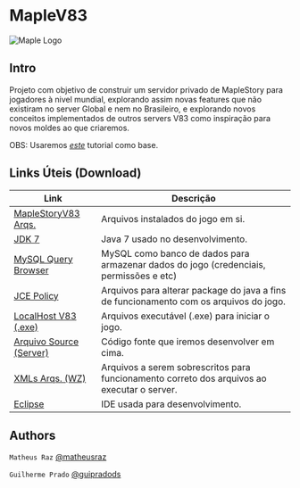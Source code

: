 # MapleV83

![Maple Logo](https://d2e111jq13me73.cloudfront.net/sites/default/files/styles/product_image_aspect_switcher_170w/public/product-images/csm-app/maplestory.png?itok=HafAIewS)

## Intro

Projeto com objetivo de construir um servidor privado de MapleStory para jogadores à nivel mundial, explorando assim novas features que não existiram no server Global e nem no Brasileiro, e explorando novos conceitos implementados de outros servers V83 como inspiração para novos moldes ao que criaremos. 

OBS: Usaremos [*este*](http://forum.ragezone.com/f428/maplestory-private-server-v83-741739/) tutorial como base.

## Links Úteis (Download)

Link | Descrição
------------ | -------------
[MapleStoryV83 Arqs.](http://www.mediafire.com/file/ph13i0jnzhp4m87/v83.rar) | Arquivos instalados do jogo em si.
[JDK 7](http://www.mediafire.com/file/3qrxipqpmxsnbrd/jdk-7u3-windows-x64.rar) | Java 7 usado no desenvolvimento.
[MySQL Query Browser](http://www.brothersoft.com/mysql-query-browser-for-windows-download-71868.html) | MySQL como banco de dados para armazenar dados do jogo (credenciais, permissões e etc)
[JCE Policy](http://www.mediafire.com/file/0g6t7xpcrbu4u8p/jce_policy-7.zip) | Arquivos para alterar package do java a fins de funcionamento com os arquivos do jogo.
[LocalHost V83 (.exe) ](http://www.mediafire.com/file/99ecxofh1436129/Localhostv83.rar) | Arquivos executável (.exe) para iniciar o jogo.
[Arquivo Source (Server) ](http://www.mediafire.com/file/j43req4bj7l6nzk/ZenthosDev.rar) | Código fonte que iremos desenvolver em cima.
[XMLs Arqs. (WZ) ](http://www.mediafire.com/file/95sypygu1la3aeo/v83+XMLs.zip) | Arquivos a serem sobrescritos para funcionamento correto dos arquivos ao executar o server.
[Eclipse](https://www.eclipse.org/downloads/) | IDE usada para desenvolvimento.

## Authors
``` Matheus Raz ``` [@matheusraz](https://github.com/matheusraz)

``` Guilherme Prado ``` [@guipradods](https://github.com/guipradods)
